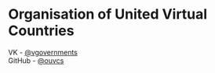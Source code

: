 # Organisation of United Virtual Countries

VK - [@vgovernments](https://vk.com/vgovernments)\
GitHub - [@ouvcs](https://github.com/ouvcs)
